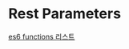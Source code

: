 # Rest Parameters

[es6 functions 리스트](https://github.com/Minsoo-web/es_features/tree/master/es6#functions)
